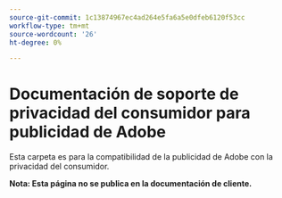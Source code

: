```yaml
---
source-git-commit: 1c13874967ec4ad264e5fa6a5e0dfeb6120f53cc
workflow-type: tm+mt
source-wordcount: '26'
ht-degree: 0%

---
```

# Documentación de soporte de privacidad del consumidor para publicidad de Adobe

Esta carpeta es para la compatibilidad de la publicidad de Adobe con la privacidad del consumidor.

**Nota: Esta página no se publica en la documentación de cliente.**
